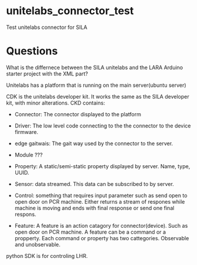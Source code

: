 # unitelabs_connector_test
 Test unitelabs connector for SILA 

# Questions
What is the differnece between the SILA unitelabs and the LARA Arduino starter project with the XML part? 

Unitelabs has a platform that is running on the main server(ubuntu server)

CDK is the unitelabs developer kit. It works the same as the SILA developer kit, with minor alterations. 
CKD contains:
- Connector: The connector displayed to the platform
- Driver: The low level code connecting to the the connector to the device firmware.
- edge gaitwais: The gait way used by the connector to the server. 
- Module ???
- Property: A static/semi-static property displayed by server. Name, type, UUID. 
- Sensor: data streamed. This data can be subscribed to by server. 
- Control: something that requires input parameter such as send open to open door on PCR machine. Either returns a stream of respones while machine is moving and ends with final response or send one final respons. 

- Feature: A feature is an action catagory for connector(device). Such as open door on PCR machine. A feature can be a command or a propperty. Each command or property has two cattegories. Observable and unobservable. 


python SDK is for controling LHR.